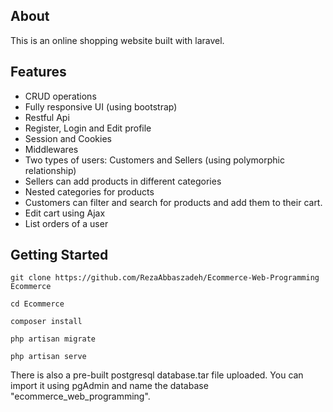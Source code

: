 ## About
This is an online shopping website built with laravel.

## Features
- CRUD operations
- Fully responsive UI (using bootstrap)
- Restful Api
- Register, Login and Edit profile
- Session and Cookies
- Middlewares
- Two types of users: Customers and Sellers (using polymorphic relationship)
- Sellers can add products in different categories
- Nested categories for products
- Customers can filter and search for products and add them to their cart.
- Edit cart using Ajax
- List orders of a user



## Getting Started

    git clone https://github.com/RezaAbbaszadeh/Ecommerce-Web-Programming Ecommerce

    cd Ecommerce

    composer install

    php artisan migrate

    php artisan serve
    
There is also a pre-built postgresql database.tar file uploaded. You can import it using pgAdmin and name the database "ecommerce_web_programming".

